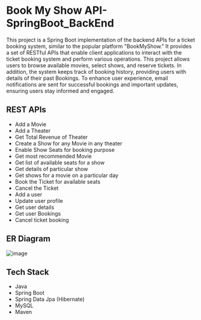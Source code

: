 
# Book My Show API-SpringBoot_BackEnd

This project is a Spring Boot implementation of the backend APIs for a ticket booking system, similar to the popular platform "BookMyShow." It provides a set of RESTful APIs that enable client applications to interact with the ticket booking system and perform various operations. This project allows users to browse available movies, select shows, and reserve tickets. In addition, the system keeps track of booking history, providing users with details of their past Bookings. To enhance user experience, email notifications are sent for successful bookings and important updates, ensuring users stay informed and engaged.

##  REST APIs 

- Add a Movie
- Add a Theater
- Get Total Revenue of Theater
- Create a Show for any Movie in any theater
- Enable Show Seats for booking purpose
- Get most recommended Movie
- Get list of available seats for a show
- Get details of particular show
- Get shows for a movie on a particular day
- Book the Ticket for available seats
- Cancel the Ticket
- Add a user
- Update user profile
- Get user details
- Get user Bookings
- Cancel ticket booking

## ER Diagram

![image](https://github.com/MeghanaBait/Book-My-Show-Backend-Project/assets/133511757/2351a29b-ecb4-48f0-8a1b-5a343271a757)
## Tech Stack

- Java
- Spring Boot
- Spring Data Jpa (Hibernate)
- MySQL
- Maven
